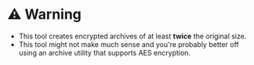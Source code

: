 # :warning: Warning
- This tool creates encrypted archives of at least **twice** the original size.
- This tool might not make much sense and you're probably better off using an archive utility that supports AES encryption.
